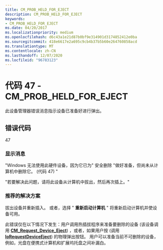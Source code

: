 ```yaml
---
title: CM_PROB_HELD_FOR_EJECT
description: CM_PROB_HELD_FOR_EJECT
keywords:
- CM_PROB_HELD_FOR_EJECT
ms.date: 04/20/2017
ms.localizationpriority: medium
ms.openlocfilehash: d6c43a1e21d87b0bf9e314901d3174852412e0ba
ms.sourcegitcommit: 418e6617e2a695c9cb4b37b5b60e264760858acd
ms.translationtype: MT
ms.contentlocale: zh-CN
ms.lasthandoff: 12/07/2020
ms.locfileid: "96783123"
---
```

# <a name="code-47---cm_prob_held_for_eject"></a>代码 47 - CM_PROB_HELD_FOR_EJECT

此设备管理器错误消息指示设备已准备好进行弹出。

## <a name="error-code"></a>错误代码

47

### <a name="display-message"></a>显示消息

"Windows 无法使用此硬件设备，因为它已为" 安全删除 "做好准备，但尚未从计算机中删除它。  (代码 47) "

"若要解决此问题，请将此设备从计算机中拔出，然后再次插上。"

### <a name="recommended-resolution"></a>推荐的解决方案

拔出设备并重新插入。 或者，选择 " **重新启动计算机** " 将重新启动计算机并使设备可用。

此错误仅在以下情况下发生：用户调用热插拔程序来准备要删除的设备 (该设备调用 [**CM_Request_Device_Eject**](/windows/win32/api/cfgmgr32/nf-cfgmgr32-cm_request_device_ejectw)) ，或者，如果用户按 (调用 [**IoRequestDeviceEject**](/windows-hardware/drivers/ddi/wdm/nf-wdm-iorequestdeviceeject)) 的物理弹出按钮。 用户可以准备当前不可删除的设备，例如，光盘在便携式计算机和扩展坞托盘之间补漏白。
